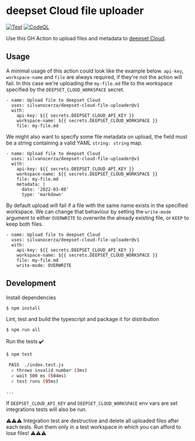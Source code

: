 # deepset Cloud file uploader

[![Test](https://github.com/silvanocerza/deepset-cloud-file-uploader/actions/workflows/test.yml/badge.svg)](https://github.com/silvanocerza/deepset-cloud-file-uploader/actions/workflows/test.yml)
[![CodeQL](https://github.com/silvanocerza/deepset-cloud-file-uploader/actions/workflows/codeql-analysis.yml/badge.svg)](https://github.com/silvanocerza/deepset-cloud-file-uploader/actions/workflows/codeql-analysis.yml)

Use this GH Action to upload files and metadata to [deepset Cloud](cloud.deepset.ai).

## Usage

A minimal usage of this action could look like the example below. `api-key`, `workspace-name` and `file` are always required, if they're not the action will fail.
In this case we're uploading the `my-file.md` file to the workspace specified by the `DEEPSET_CLOUD_WORKSPACE` secret.

```
- name: Upload file to deepset Cloud
  uses: silvanocerza/deepset-cloud-file-uploader@v1
  with:
    api-key: ${{ secrets.DEEPSET_CLOUD_API_KEY }}
    workspace-name: ${{ secrets.DEEPSET_CLOUD_WORKSPACE }}
    file: my-file.md
```

We might also want to specify some file metadata on upload, the field must be a string containing a valid YAML `string: string` map.

```
- name: Upload file to deepset Cloud
  uses: silvanocerza/deepset-cloud-file-uploader@v1
  with:
    api-key: ${{ secrets.DEEPSET_CLOUD_API_KEY }}
    workspace-name: ${{ secrets.DEEPSET_CLOUD_WORKSPACE }}
    file: my-file.md
    metadata: |
      date: '2022-03-08'
      type: 'markdown'
```

By default upload will fail if a file with the same name exists in the specified workspace. We can change that behaviour by setting the `write-mode` argument to either `OVERWRITE` to overwrite the already existing file, or `KEEP` to keep both files.

```
- name: Upload file to deepset Cloud
  uses: silvanocerza/deepset-cloud-file-uploader@v1
  with:
    api-key: ${{ secrets.DEEPSET_CLOUD_API_KEY }}
    workspace-name: ${{ secrets.DEEPSET_CLOUD_WORKSPACE }}
    file: my-file.md
    write-mode: OVERWRITE
```

## Development

Install dependencies

```bash
$ npm install
```

Lint, test and build the typescript and package it for distribution

```bash
$ npm run all
```

Run the tests :heavy_check_mark:

```bash
$ npm test

 PASS  ./index.test.js
  ✓ throws invalid number (3ms)
  ✓ wait 500 ms (504ms)
  ✓ test runs (95ms)

...
```

If `DEEPSET_CLOUD_API_KEY` and `DEEPSET_CLOUD_WORKSPACE` env vars are set integrations tests will also be run.

⚠️⚠️⚠️
Integration test are destructive and delete all uploaded files after each tests. Run them only in a test workspace in which you can afford to lose files!
⚠️⚠️⚠️
